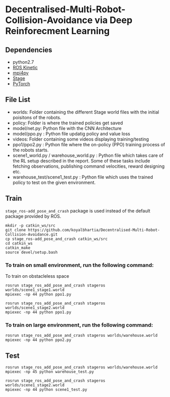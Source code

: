 # Decentralised-Multi-Robot-Collision-Avoidance via Deep Reinforecment Learning

## Dependencies

- python2.7
- [ROS Kinetic](http://wiki.ros.org/kinetic)
- [mpi4py](https://mpi4py.readthedocs.io/en/stable/)
- [Stage](http://rtv.github.io/Stage/)
- [PyTorch](http://pytorch.org/)

## File List
- worlds: Folder containing the different Stage world files with the initial poisitons of the robots.
- policy: Folder is where the trained policies get saved
- model/net.py: Python file with the CNN Architecture
- model/ppo.py : Python file updatig policy and value loss
- videos: Folder containing some videos displaying training/testing
- ppo1/ppo2.py : Python file where the on-policy (PPO) training process of the robots starts.
- scene1_world.py / warehouse_world.py : Python file which takes care of the RL setup described in the report. Some of these tasks include fetching observations, publishing command velocities, reward designing etc.
- warehouse_test/scene1_test.py : Python file which uses the trained policy to test on the given environment.

## Train
`stage_ros-add_pose_and_crash` package is used instead of the default package provided by ROS.
```
mkdir -p catkin_ws/src
git clone https://github.com/koyalbhartia/Decentralised-Multi-Robot-Collision-Avoidance.git
cp stage_ros-add_pose_and_crash catkin_ws/src
cd catkin_ws
catkin_make
source devel/setup.bash
```
### To train on small environment, run the following command:
To train on obstacleless space
```
rosrun stage_ros_add_pose_and_crash stageros worlds/scene1_stage1.world
mpiexec -np 44 python ppo1.py
```
```
rosrun stage_ros_add_pose_and_crash stageros worlds/scene1_stage2.world
mpiexec -np 44 python ppo1.py
```
### To train on large environment, run the following command:
```
rosrun stage_ros_add_pose_and_crash stageros worlds/warehouse.world
mpiexec -np 44 python ppo2.py
```
## Test
```
rosrun stage_ros_add_pose_and_crash stageros worlds/warehouse.world
mpiexec -np 45 python warehouse_test.py
```
```
rosrun stage_ros_add_pose_and_crash stageros worlds/scene1_stage2.world
mpiexec -np 44 python scene1_test.py
```
